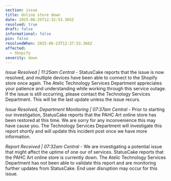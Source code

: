 ```yaml
---
section: issue
title: Online store down
date: 2025-06-25T12:32:53.365Z
resolved: true
draft: false
informational: false
pin: false
resolvedWhen: 2025-06-23T12:37:53.366Z
affected:
  - Shopify
severity: down
---
```

*Issue Resolved | 11:25am Central* - StatusCake reports that the issue is now resolved, and multiple devices have been able to connect to the Shopify store once again. The Atelic Technology Services Department appreciates your patience and understanding while working through this service outage. If the issue is still occurring, please contact the Technology Services Department. This will be the last update unless the issue recurs.

*Issue Resolved, Department Monitoring | 07:37am Central* - Prior to starting our investigation, StatusCake reports that the PAHC Art online store has been restored at this time. We are sorry for any inconvenience this may have cause you. The Technology Services Department will investigate this report shortly and will update this incident post once we have more information.

*Report Received | 07:32am Central* - We are investigating a potential issue that might affect the uptime of one our of services. StatusCake reports that the PAHC Art online store is currently down. The Atelic Technology Services Department has not been able to validate this report and are monitoring further updates from StatusCake. End user disruption may occur for this issue.